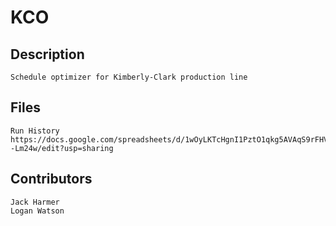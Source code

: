 # KCO

## Description
    Schedule optimizer for Kimberly-Clark production line

## Files
    Run History
    https://docs.google.com/spreadsheets/d/1wOyLKTcHgnI1PztO1qkg5AVAqS9rFHVCzd7w--Lm24w/edit?usp=sharing

## Contributors
    Jack Harmer
    Logan Watson